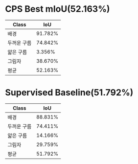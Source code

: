 # CPS Best mIoU(52.163%)
  |Class|IoU|
  |------|------|
  |배경|91.782%|
  |두꺼운 구름|74.842%|
  |얇은 구름|3.356%|
  |그림자|38.670%|
  |평균|52.163%|<br><br>
  
# Supervised Baseline(51.792%)
  |Class|IoU|
  |------|------|
  |배경|88.831%|
  |두꺼운 구름|74.411%|
  |얇은 구름|14.166%|
  |그림자|29.759%|
  |평균|51.792%|<br><br>
